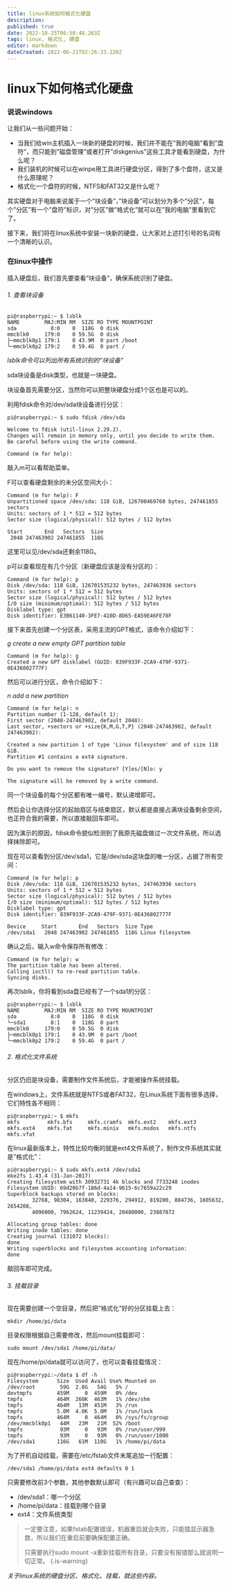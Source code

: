 ```yaml
---
title: linux系统如何格式化硬盘
description: 
published: true
date: 2022-10-25T06:58:48.263Z
tags: linux, 格式化, 硬盘
editor: markdown
dateCreated: 2022-06-21T02:26:33.220Z
---
```


# linux下如何格式化硬盘
### 说说windows
让我们从一些问题开始：

- 当我们给win主机插入一块新的硬盘的时候，我们并不能在”我的电脑”看到”盘符”，而只能到”磁盘管理”或者打开”diskgenius”这些工具才能看到硬盘，为什么呢？
- 我们装机的时候可以在winpe用工具进行硬盘分区，得到了多个盘符，这又是什么原理呢？
- 格式化一个盘符的时候，NTFS和FAT32又是什么呢？

其实硬盘对于电脑来说属于一个”块设备”，”块设备”可以划分为多个”分区”，每个”分区”有一个”盘符”标识，对”分区”做”格式化”就可以在”我的电脑”里看到它了。

接下来，我们将在linux系统中安装一块新的硬盘，让大家对上述打引号的名词有一个清晰的认识。

### 在linux中操作
插入硬盘后，我们首先要查看”块设备”，确保系统识别了硬盘。

###### 1. 查看块设备
```linux 
pi@raspberrypi:~ $ lsblk 
NAME        MAJ:MIN RM  SIZE RO TYPE MOUNTPOINT
sda           8:0    0  118G  0 disk 
mmcblk0     179:0    0 59.5G  0 disk 
├─mmcblk0p1 179:1    0 43.9M  0 part /boot
└─mmcblk0p2 179:2    0 59.4G  0 part /
```
 *lsblk命令可以列出所有系统识别的“块设备”* 

sda块设备是disk类型，也就是一块硬盘。

块设备首先需要分区，当然你可以把整块硬盘分成1个区也是可以的。

利用fdisk命令对/dev/sda块设备进行分区：
```linux
pi@raspberrypi:~ $ sudo fdisk /dev/sda

Welcome to fdisk (util-linux 2.29.2).
Changes will remain in memory only, until you decide to write them.
Be careful before using the write command.

Command (m for help):
```
敲入m可以看帮助菜单。

F可以查看硬盘剩余的未分区空间大小：
```linux
Command (m for help): F
Unpartitioned space /dev/sda: 118 GiB, 126700469760 bytes, 247461855 sectors
Units: sectors of 1 * 512 = 512 bytes
Sector size (logical/physical): 512 bytes / 512 bytes

Start       End   Sectors  Size
 2048 247463902 247461855  118G
```
这里可以见/dev/sda还剩余118G。

p可以查看现在有几个分区（新硬盘应该是没有分区的）：
```linux
Command (m for help): p
Disk /dev/sda: 118 GiB, 126701535232 bytes, 247463936 sectors
Units: sectors of 1 * 512 = 512 bytes
Sector size (logical/physical): 512 bytes / 512 bytes
I/O size (minimum/optimal): 512 bytes / 512 bytes
Disklabel type: gpt
Disk identifier: E3B61140-3FE7-410D-8D65-EA59E46FE78F
```
接下来首先创建一个分区表，采用主流的GPT格式，该命令介绍如下：

*g create a new empty GPT partition table*
```linux
Command (m for help): g
Created a new GPT disklabel (GUID: 839F933F-2CA9-479F-9371-0E436802777F)
```

然后可以进行分区，命令介绍如下：

*n add a new partition*
```linux
Command (m for help): n 
Partition number (1-128, default 1): 
First sector (2048-247463902, default 2048): 
Last sector, +sectors or +size{K,M,G,T,P} (2048-247463902, default 247463902): 

Created a new partition 1 of type 'Linux filesystem' and of size 118 GiB.
Partition #1 contains a ext4 signature.

Do you want to remove the signature? [Y]es/[N]o: y

The signature will be removed by a write command.
```
同一个块设备的每个分区都有唯一编号，默认递增即可。

然后会让你选择分区的起始扇区与结束扇区，默认都是直接占满块设备剩余空间，也正符合我的需要，所以直接敲回车即可。

因为演示的原因，fdisk命令貌似检测到了我原先磁盘做过一次文件系统，所以选择抹除即可。

现在可以查看到分区/dev/sda1，它是/dev/sda这块盘的唯一分区，占据了所有空间：
```linux
Command (m for help): p
Disk /dev/sda: 118 GiB, 126701535232 bytes, 247463936 sectors
Units: sectors of 1 * 512 = 512 bytes
Sector size (logical/physical): 512 bytes / 512 bytes
I/O size (minimum/optimal): 512 bytes / 512 bytes
Disklabel type: gpt
Disk identifier: 839F933F-2CA9-479F-9371-0E436802777F

Device     Start       End   Sectors  Size Type
/dev/sda1   2048 247463902 247461855  118G Linux filesystem
```
确认之后，输入w命令保存所有修改：
```linux
Command (m for help): w
The partition table has been altered.
Calling ioctl() to re-read partition table.
Syncing disks.
```

再次lsblk，你将看到sda盘已经有了一个sda1的分区：
```linux
pi@raspberrypi:~ $ lsblk 
NAME        MAJ:MIN RM  SIZE RO TYPE MOUNTPOINT
sda           8:0    0  118G  0 disk 
└─sda1        8:1    0  118G  0 part 
mmcblk0     179:0    0 59.5G  0 disk 
├─mmcblk0p1 179:1    0 43.9M  0 part /boot
└─mmcblk0p2 179:2    0 59.4G  0 part /
```
###### 2. 格式化文件系统
分区仍旧是块设备，需要制作文件系统后，才能被操作系统挂载。

在windows上，文件系统就是NTFS或者FAT32，在Linux系统下面有很多选择，它们特性各不相同：
```linux
pi@raspberrypi:~ $ mkfs
mkfs         mkfs.bfs     mkfs.cramfs  mkfs.ext2    mkfs.ext3    mkfs.ext4    mkfs.fat     mkfs.minix   mkfs.msdos   mkfs.ntfs    mkfs.vfat
```

在linux最新版本上，特性比较均衡的就是ext4文件系统了，制作文件系统其实就是”格式化”：
```linux
pi@raspberrypi:~ $ sudo mkfs.ext4 /dev/sda1
mke2fs 1.43.4 (31-Jan-2017)
Creating filesystem with 30932731 4k blocks and 7733248 inodes
Filesystem UUID: 69d20b7f-186d-4a14-9615-6c7659a22c29
Superblock backups stored on blocks: 
        32768, 98304, 163840, 229376, 294912, 819200, 884736, 1605632, 2654208, 
        4096000, 7962624, 11239424, 20480000, 23887872

Allocating group tables: done                            
Writing inode tables: done                            
Creating journal (131072 blocks): 
done
Writing superblocks and filesystem accounting information:        
done
```
敲回车即可完成。

###### 3. 挂载目录
现在需要创建一个空目录，然后把”格式化”好的分区挂载上去：
```linux
mkdir /home/pi/data
```
目录权限根据自己需要修改，然后mount挂载即可：
```linux
sudo mount /dev/sda1 /home/pi/data/
```
现在/home/pi/data就可以访问了，也可以查看挂载情况：
```linux
pi@raspberrypi:~/data $ df -h
Filesystem      Size  Used Avail Use% Mounted on
/dev/root        59G  2.8G   54G   5% /
devtmpfs        459M     0  459M   0% /dev
tmpfs           464M  260K  463M   1% /dev/shm
tmpfs           464M   13M  451M   3% /run
tmpfs           5.0M  4.0K  5.0M   1% /run/lock
tmpfs           464M     0  464M   0% /sys/fs/cgroup
/dev/mmcblk0p1   44M   23M   21M  52% /boot
tmpfs            93M     0   93M   0% /run/user/999
tmpfs            93M     0   93M   0% /run/user/1000
/dev/sda1       116G   61M  110G   1% /home/pi/data
```
为了开机自动挂载，需要在/etc/fstab文件末尾追加一行配置：
```linux
/dev/sda1 /home/pi/data ext4 defaults 0 1
```
只需要修改前3个参数，其他参数默认即可（有兴趣可以自己查查）：
- /dev/sda1：哪一个分区
- /home/pi/data：挂载到哪个目录
- ext4：文件系统类型
> 一定要注意，如果fstab配置错误，机器重启就会失败，只能插显示器急救，所以我们在重启前要确保配置正确。
> 
> 只需要执行sudo mount -a重新挂载所有目录，只要没有报错那么就说明一切正常。
{.is-warning}


*关于linux系统的硬盘分区、格式化、挂载，就这些内容。*